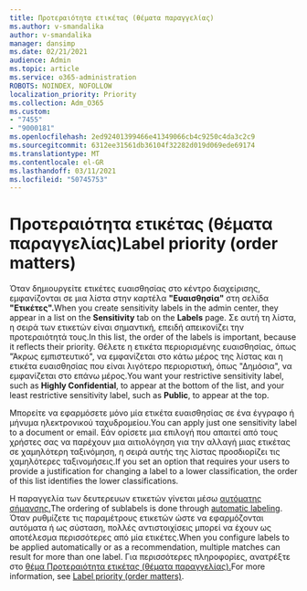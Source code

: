 ```yaml
---
title: Προτεραιότητα ετικέτας (θέματα παραγγελίας)
ms.author: v-smandalika
author: v-smandalika
manager: dansimp
ms.date: 02/21/2021
audience: Admin
ms.topic: article
ms.service: o365-administration
ROBOTS: NOINDEX, NOFOLLOW
localization_priority: Priority
ms.collection: Adm_O365
ms.custom:
- "7455"
- "9000181"
ms.openlocfilehash: 2ed92401399466e41349066cb4c9250c4da3c2c9
ms.sourcegitcommit: 6312ee31561db36104f32282d019d069ede69174
ms.translationtype: MT
ms.contentlocale: el-GR
ms.lasthandoff: 03/11/2021
ms.locfileid: "50745753"
---
```

# <a name="label-priority-order-matters"></a><span data-ttu-id="66696-102">Προτεραιότητα ετικέτας (θέματα παραγγελίας)</span><span class="sxs-lookup"><span data-stu-id="66696-102">Label priority (order matters)</span></span>

<span data-ttu-id="66696-103">Όταν δημιουργείτε ετικέτες ευαισθησίας στο κέντρο διαχείρισης, εμφανίζονται σε μια λίστα στην καρτέλα **"Ευαισθησία"** στη σελίδα **"Ετικέτες".**</span><span class="sxs-lookup"><span data-stu-id="66696-103">When you create sensitivity labels in the admin center, they appear in a list on the **Sensitivity** tab on the **Labels** page.</span></span> <span data-ttu-id="66696-104">Σε αυτή τη λίστα, η σειρά των ετικετών είναι σημαντική, επειδή απεικονίζει την προτεραιότητά τους.</span><span class="sxs-lookup"><span data-stu-id="66696-104">In this list, the order of the labels is important, because it reflects their priority.</span></span> <span data-ttu-id="66696-105">Θέλετε η ετικέτα περιορισμένης ευαισθησίας, όπως "Άκρως εμπιστευτικό", να εμφανίζεται στο κάτω μέρος της λίστας και η ετικέτα ευαισθησίας που είναι λιγότερο περιοριστική, όπως "Δημόσια", να εμφανίζεται στο επάνω μέρος.</span><span class="sxs-lookup"><span data-stu-id="66696-105">You want your restrictive sensitivity label, such as **Highly Confidential**, to appear at the bottom of the list, and your least restrictive sensitivity label, such as **Public**, to appear at the top.</span></span>

<span data-ttu-id="66696-106">Μπορείτε να εφαρμόσετε μόνο μία ετικέτα ευαισθησίας σε ένα έγγραφο ή μήνυμα ηλεκτρονικού ταχυδρομείου.</span><span class="sxs-lookup"><span data-stu-id="66696-106">You can apply just one sensitivity label to a document or email.</span></span> <span data-ttu-id="66696-107">Εάν ορίσετε μια επιλογή που απαιτεί από τους χρήστες σας να παρέχουν μια αιτιολόγηση για την αλλαγή μιας ετικέτας σε χαμηλότερη ταξινόμηση, η σειρά αυτής της λίστας προσδιορίζει τις χαμηλότερες ταξινομήσεις.</span><span class="sxs-lookup"><span data-stu-id="66696-107">If you set an option that requires your users to provide a justification for changing a label to a lower classification, the order of this list identifies the lower classifications.</span></span>

<span data-ttu-id="66696-108">Η παραγγελία των δευτερευων ετικετών γίνεται μέσω [αυτόματης σήμανσης.](https://docs.microsoft.com/microsoft-365/compliance/apply-sensitivity-label-automatically)</span><span class="sxs-lookup"><span data-stu-id="66696-108">The ordering of sublabels is done through [automatic labeling](https://docs.microsoft.com/microsoft-365/compliance/apply-sensitivity-label-automatically).</span></span> <span data-ttu-id="66696-109">Όταν ρυθμίζετε τις παραμέτρους ετικετών ώστε να εφαρμόζονται αυτόματα ή ως σύσταση, πολλές αντιστοιχίσεις μπορεί να έχουν ως αποτέλεσμα περισσότερες από μία ετικέτες.</span><span class="sxs-lookup"><span data-stu-id="66696-109">When you configure labels to be applied automatically or as a recommendation, multiple matches can result for more than one label.</span></span> <span data-ttu-id="66696-110">Για περισσότερες πληροφορίες, ανατρέξτε στο [θέμα Προτεραιότητα ετικέτας (θέματα παραγγελίας).](https://docs.microsoft.com/microsoft-365/compliance/sensitivity-labels)</span><span class="sxs-lookup"><span data-stu-id="66696-110">For more information, see [Label priority (order matters)](https://docs.microsoft.com/microsoft-365/compliance/sensitivity-labels).</span></span>
